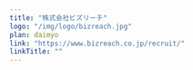 ```yaml
---  
title: "株式会社ビズリーチ"
logo: "/img/logo/bizreach.jpg"  
plan: daimyo  
link: "https://www.bizreach.co.jp/recruit/"  
linkTitle: "" 
--- 
```

